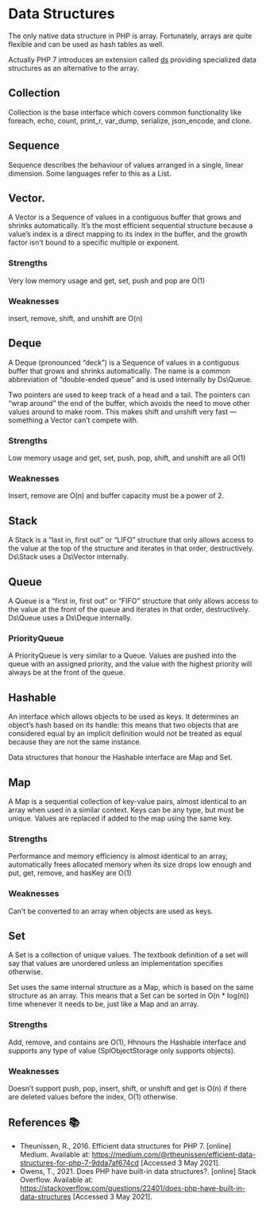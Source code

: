 # Data Structures

The only native data structure in PHP is array. Fortunately, arrays are quite flexible and can be used as hash tables as well.

Actually PHP 7 introduces an extension called [ds](https://www.php.net/manual/en/book.ds) providing specialized data structures as an alternative to the array.

## Collection

Collection is the base interface which covers common functionality like foreach, echo, count, print_r, var_dump, serialize, json_encode, and clone.

## Sequence

Sequence describes the behaviour of values arranged in a single, linear dimension. Some languages refer to this as a List.

## Vector.

A Vector is a Sequence of values in a contiguous buffer that grows and shrinks automatically. It’s the most efficient sequential structure because a value’s index is a direct mapping to its index in the buffer, and the growth factor isn't bound to a specific multiple or exponent.

### Strengths

Very low memory usage and get, set, push and pop are O(1)

### Weaknesses

insert, remove, shift, and unshift are O(n)

## Deque

A Deque (pronounced “deck”) is a Sequence of values in a contiguous buffer that grows and shrinks automatically. The name is a common abbreviation of “double-ended queue” and is used internally by Ds\Queue.

Two pointers are used to keep track of a head and a tail. The pointers can “wrap around” the end of the buffer, which avoids the need to move other values around to make room. This makes shift and unshift very fast — something a Vector can’t compete with.

### Strengths

Low memory usage and get, set, push, pop, shift, and unshift are all O(1)

### Weaknesses

Insert, remove are O(n) and buffer capacity must be a power of 2.

## Stack

A Stack is a “last in, first out” or “LIFO” structure that only allows access to the value at the top of the structure and iterates in that order, destructively. Ds\Stack uses a Ds\Vector internally.

## Queue

A Queue is a “first in, first out” or “FIFO” structure that only allows access to the value at the front of the queue and iterates in that order, destructively. Ds\Queue uses a Ds\Deque internally.

### PriorityQueue

A PriorityQueue is very similar to a Queue. Values are pushed into the queue with an assigned priority, and the value with the highest priority will always be at the front of the queue.

## Hashable

An interface which allows objects to be used as keys. It determines an object’s hash based on its handle: this means that two objects that are considered equal by an implicit definition would not be treated as equal because they are not the same instance.

Data structures that honour the Hashable interface are Map and Set.

## Map

A Map is a sequential collection of key-value pairs, almost identical to an array when used in a similar context. Keys can be any type, but must be unique. Values are replaced if added to the map using the same key.

### Strengths

Performance and memory efficiency is almost identical to an array, automatically frees allocated memory when its size drops low enough and put, get, remove, and hasKey are O(1)

### Weaknesses

Can’t be converted to an array when objects are used as keys.

## Set

A Set is a collection of unique values. The textbook definition of a set will say that values are unordered unless an implementation specifies otherwise.

Set uses the same internal structure as a Map, which is based on the same structure as an array. This means that a Set can be sorted in O(n * log(n)) time whenever it needs to be, just like a Map and an array.

### Strengths

Add, remove, and contains are O(1), Hhnours the Hashable interface and supports any type of value (SplObjectStorage only supports objects).

### Weaknesses

Doesn’t support push, pop, insert, shift, or unshift and get is O(n) if there are deleted values before the index, O(1) otherwise.

## References :books:

- Theunissen, R., 2016. Efficient data structures for PHP 7. [online] Medium. Available at: <https://medium.com/@rtheunissen/efficient-data-structures-for-php-7-9dda7af674cd> [Accessed 3 May 2021].
- Owens, T., 2021. Does PHP have built-in data structures?. [online] Stack Overflow. Available at: <https://stackoverflow.com/questions/22401/does-php-have-built-in-data-structures> [Accessed 3 May 2021].
